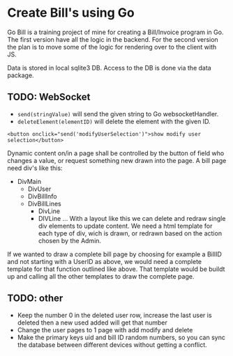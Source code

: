 # Create Bill's using Go

Go Bill is a training project of mine for creating a Bill/Invoice program in Go.
The first version have all the logic in the backend.
For the second version the plan is to move some of the logic for rendering over to the client with JS.

Data is stored in local sqlite3 DB.
Access to the DB is done via the data package.

## TODO: WebSocket

* `send(stringValue)` will send the given string to Go websocketHandler.
* `deleteElement(elementID)` will delete the element with the given ID.

`<button onclick="send('modifyUserSelection')">show modify user selection</button>`

Dynamic content on/in a page shall be controlled by the button of field who changes a value,
or request something new drawn into the page.
A bill page need div's like this:

* DivMain
  * DivUser
  * DivBillInfo
  * DivBillLines
    * DivLine
    * DIVLine
            ...
With a layout like this we can delete and redraw single div elements to update content.
We need a html template for each type of div, wich is drawn, or redrawn based on the
action chosen by the Admin.

If we wanted to draw a complete bill page by choosing for example a BillID and not starting with a UserID
as above, we would need a complete template for that function outlined like above. That template would
be buildt up and calling all the other templates to draw the complete page.

## TODO: other

* Keep the number 0 in the deleted user row, increase the last user is deleted then a new used added will get that number
* Change the user pages to 1 page with add modify and delete
* Make the primary keys uid and bill ID random numbers, so you can sync the database between different devices without getting a conflict.